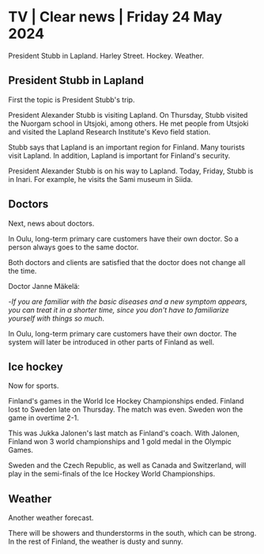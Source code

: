 # TV \| Clear news \| Friday 24 May 2024

President Stubb in Lapland. Harley Street. Hockey. Weather.

## President Stubb in Lapland

First the topic is President Stubb's trip.

President Alexander Stubb is visiting Lapland. On Thursday, Stubb visited the Nuorgam school in Utsjoki, among others. He met people from Utsjoki and visited the Lapland Research Institute's Kevo field station.

Stubb says that Lapland is an important region for Finland. Many tourists visit Lapland. In addition, Lapland is important for Finland's security.

President Alexander Stubb is on his way to Lapland. Today, Friday, Stubb is in Inari. For example, he visits the Sami museum in Siida.

## Doctors

Next, news about doctors.

In Oulu, long-term primary care customers have their own doctor. So a person always goes to the same doctor.

Both doctors and clients are satisfied that the doctor does not change all the time.

Doctor Janne Mäkelä:

\-*If you are familiar with the basic diseases and a new symptom appears, you can treat it in a shorter time, since you don't have to familiarize yourself with things so much*.

In Oulu, long-term primary care customers have their own doctor. The system will later be introduced in other parts of Finland as well.

## Ice hockey

Now for sports.

Finland's games in the World Ice Hockey Championships ended. Finland lost to Sweden late on Thursday. The match was even. Sweden won the game in overtime 2-1.

This was Jukka Jalonen's last match as Finland's coach. With Jalonen, Finland won 3 world championships and 1 gold medal in the Olympic Games.

Sweden and the Czech Republic, as well as Canada and Switzerland, will play in the semi-finals of the Ice Hockey World Championships.

## Weather

Another weather forecast.

There will be showers and thunderstorms in the south, which can be strong. In the rest of Finland, the weather is dusty and sunny.


